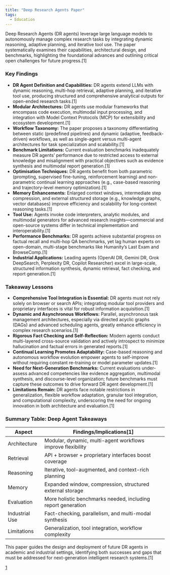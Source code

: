 ```yaml
---
title: "Deep Research Agents Paper"
tags:
  - Education
---
```


Deep Research Agents (DR agents) leverage large language models to autonomously manage complex research tasks by integrating dynamic reasoning, adaptive planning, and iterative tool use. The paper systematically examines their capabilities, architectural design, and benchmarks, highlighting the foundational advances and outlining critical open challenges for future progress.[1]

### Key Findings

- **DR Agent Definition and Capabilities:** DR agents extend LLMs with dynamic reasoning, multi-hop retrieval, adaptive planning, and iterative tool use, producing structured and comprehensive analytical outputs for open-ended research tasks.[1]
- **Modular Architectures:** DR agents use modular frameworks that encompass code execution, multimodal input processing, and integration with Model Context Protocols (MCP) for extensibility and ecosystem development.[1]
- **Workflow Taxonomy:** The paper proposes a taxonomy differentiating between static (predefined pipelines) and dynamic (adaptive, feedback-driven) workflows, as well as single-agent versus multi-agent architectures for task specialization and scalability.[1]
- **Benchmark Limitations:** Current evaluation benchmarks inadequately measure DR agents’ performance due to restricted access to external knowledge and misalignment with practical objectives such as evidence synthesis and multimodal report generation.[1]
- **Optimisation Techniques:** DR agents benefit from both parametric (prompting, supervised fine-tuning, reinforcement learning) and non-parametric continual learning approaches (e.g., case-based reasoning and trajectory-level memory optimization).[1]
- **Memory Enhancements:** Enlarged context windows, intermediate step compression, and external structured storage (e.g., knowledge graphs, vector databases) improve efficiency and scalability for long-context reasoning tasks.[1]
- **Tool Use:** Agents invoke code interpreters, analytic modules, and multimodal generators for advanced research insights—commercial and open-source systems differ in technical implementation and interoperability.[1]
- **Performance Benchmarks:** DR agents achieve substantial progress on factual recall and multi-hop QA benchmarks, yet lag human experts on open-domain, multi-stage benchmarks like Humanity’s Last Exam and BrowseComp.[1]
- **Industrial Applications:** Leading agents (OpenAI DR, Gemini DR, Grok DeepSearch, Perplexity DR, Copilot Researcher) excel in large-scale, structured information synthesis, dynamic retrieval, fact checking, and report generation.[1]

### Takeaway Lessons

- **Comprehensive Tool Integration is Essential:** DR agents must not rely solely on browser or search APIs; integrating modular tool providers and proprietary interfaces is vital for robust information acquisition.[1]
- **Dynamic and Asynchronous Workflows:** Parallel, asynchronous task management architectures, especially via directed acyclic graphs (DAGs) and advanced scheduling agents, greatly enhance efficiency in complex research scenarios.[1]
- **Rigorous Fact Checking and Self-Reflection:** Modern agents conduct multi-layered cross-source validation and actively introspect to minimize hallucination and factual errors in generated reports.[1]
- **Continual Learning Promotes Adaptability:** Case-based reasoning and autonomous workflow evolution empower agents to self-improve without requiring constant re-training or model parameter updates.[1]
- **Need for Next-Generation Benchmarks:** Current evaluations under-assess advanced competencies like evidence aggregation, multimodal synthesis, and discourse-level organization; future benchmarks must capture these outcomes to drive forward DR agent development.[1]
- **Limitations Remain:** DR agents face notable restrictions in generalization, flexible workflow adaptation, granular tool integration, and computational complexity, underscoring the need for ongoing innovation in both architecture and evaluation.[1]

### Summary Table: Deep Agent Takeaways

| Aspect          | Findings/Implications[1] |
|-----------------|------------------------------|
| Architecture    | Modular, dynamic, multi-agent workflows improve flexibility |
| Retrieval       | API + browser + proprietary interfaces boost coverage      |
| Reasoning       | Iterative, tool-augmented, and context-rich planning       |
| Memory          | Expanded window, compression, structured external storage  |
| Evaluation      | More holistic benchmarks needed, including report generation |
| Industrial Use  | Fact-checking, parallelism, and multi-modal synthesis      |
| Limitations     | Generalization, tool integration, workflow complexity      |

This paper guides the design and deployment of future DR agents in academic and industrial settings, identifying both successes and gaps that must be addressed for next-generation intelligent research systems.[1]

[1](https://ppl-ai-file-upload.s3.amazonaws.com/web/direct-files/attachments/13148127/f3aa09f6-2f68-4b73-8368-6553e190d773/deepagent.pdf)
